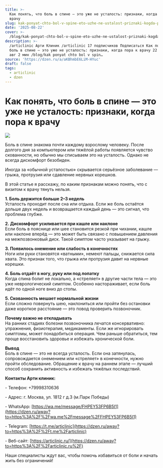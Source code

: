 ```yaml
---
title: >-
  Как понять, что боль в спине — это уже не усталость: признаки, когда пора к
  врачу
slug: kak-ponyat-chto-bol-v-spine-eto-uzhe-ne-ustalost-priznaki-kogda-pora-k-vrachu
date: '2025-08-22'
cover: >-
  /blog/kak-ponyat-chto-bol-v-spine-eto-uzhe-ne-ustalost-priznaki-kogda-pora-k-vrachu/cover.jpg
description: >-
  /articlinic Арти Клиник /articlinic 17 подписчиков Подписаться Как понять, что
  боль в спине — это уже не усталость: признаки, когда пора к врачу 22 августа22
  авг 2 мин /blog/kak ponyat chto bol v spin…
source: 'https://dzen.ru/a/aKBhmbE6LiM-HYuc'
draft: false
tags:
  - articlinic
  - dzen
---
```


# Как понять, что боль в спине — это уже не усталость: признаки, когда пора к врачу

![](/blog/kak-ponyat-chto-bol-v-spine-eto-uzhe-ne-ustalost-priznaki-kogda-pora-k-vrachu/img-0.jpg)

Боль в спине знакома почти каждому взрослому человеку. После долгого дня за компьютером или тяжёлой работы появляется чувство скованности, но обычно мы списываем это на усталость. Однако не всегда дискомфорт безобиден.

Иногда за «обычной усталостью» скрывается серьёзное заболевание — грыжа, протрузия или сдавление нервных корешков.  

В этой статье я расскажу, по каким признакам можно понять, что с визитом к врачу тянуть нельзя.  
  
**1\. Боль держится больше 2–3 недель**  
Усталость проходит после сна или отдыха. Если же боль остаётся дольше двух недель и возвращается каждый день — это сигнал, что проблема глубже.  
  
**2\. Дискомфорт усиливается при кашле или наклоне**  
Если боль в пояснице или шее становится резкой при чихании, кашле или наклоне вперёд — это может быть связано с повышением давления на межпозвонковый диск. Такой симптом часто указывает на грыжу.  
  
**3\. Появилось онемение или слабость в конечностях**  
Ноги или руки становятся «ватными», немеют пальцы, снижается сила хвата. Это признак того, что грыжа или протрузия давит на нервные корешки.  
  
**4\. Боль отдаёт в ногу, руку или под лопатку**  
Когда спина болит не локально, а «стреляет» в другие части тела — это уже неврологический симптом. Особенно настораживает, если боль идёт по одной ноге вниз до стопы.  
  
**5\. Скованность мешает нормальной жизни**  
Если сложно повернуть шею, наклониться или пройти без остановки даже короткое расстояние — это повод проверить позвоночник.  
  
**Почему важно не откладывать**  
На ранних стадиях болезни позвоночника лечатся консервативно: упражнения, физиотерапия, медикаменты. Если же игнорировать симптомы, может понадобиться операция. Чем раньше обратиться, тем проще восстановить здоровье и избежать хронической боли.  
  
  
**Вывод**  
Боль в спине — это не всегда усталость. Если она затянулась, сопровождается онемением или «стреляет» в конечности, нужно пройти обследование. Обращение к врачу на раннем этапе — лучший способ сохранить активность и избежать тяжёлых последствий.  
  
**Контакты Арти клиник:**

\- Телефон: +79998310636

\- Адрес: г. Москва, ул. 1812 г д.3 (м.Парк Победы)

\- WhatsApp: [https://wa.me/message/FHPEY53FP6B5I1](https://dzen.ru/away?to=https%3A%2F%2Fwa.me%2Fmessage%2FFHPEY53FP6B5I1)

\- Telegram: [https://t.me/articlinic](https://dzen.ru/away?to=https%3A%2F%2Ft.me%2Farticlinic)

\- Веб-сайт: [https://articlinic.ru/](https://dzen.ru/away?to=https%3A%2F%2Farticlinic.ru%2F)

Наши специалисты ждут вас, чтобы помочь избавиться от боли и начать жить без ограничений!